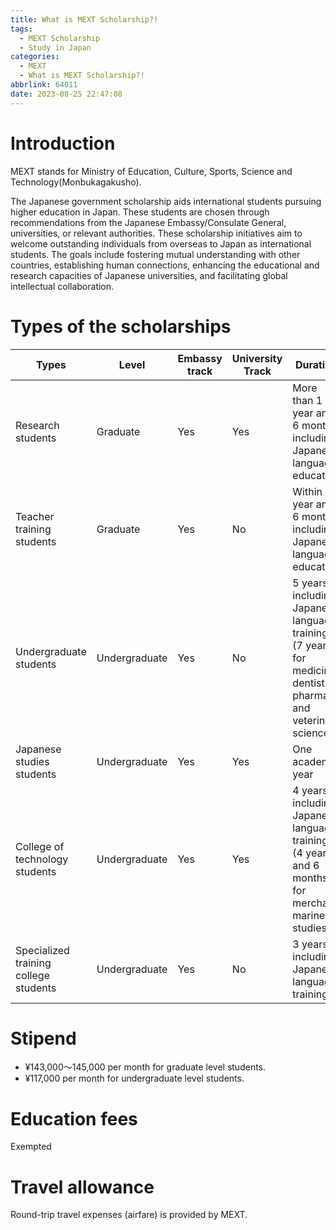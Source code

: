 ```yaml
---
title: What is MEXT Scholarship?!
tags:
  - MEXT Scholarship
  - Study in Japan
categories:
  - MEXT
  - What is MEXT Scholarship?!
abbrlink: 64011
date: 2023-08-25 22:47:08
---
```


# Introduction

MEXT stands for Ministry of Education, Culture, Sports, Science and Technology(Monbukagakusho). 

The Japanese government scholarship aids international students pursuing higher education in Japan. These students are chosen through recommendations from the Japanese Embassy/Consulate General, universities, or relevant authorities. These scholarship initiatives aim to welcome outstanding individuals from overseas to Japan as international students. The goals include fostering mutual understanding with other countries, establishing human connections, enhancing the educational and research capacities of Japanese universities, and facilitating global intellectual collaboration.


# Types of the scholarships



| Types |Level| Embassy track|University Track| Duration
|--|--|--|--|--|
|Research students|Graduate  | Yes | Yes | 	More than 1 year and 6 months including Japanese language education
|Teacher training students|Graduate|Yes|No| Within 1 year and 6 months including Japanese language education
|Undergraduate students|Undergraduate|Yes|No|5 years including Japanese language training (7 years for medicine, dentistry, pharmacy and veterinary science)
|Japanese studies students|Undergraduate|Yes|Yes|One academic year
|College of technology students|Undergraduate|Yes|Yes|4 years including Japanese language training (4 years and 6 months for merchant marine studies)
|Specialized training college students|Undergraduate|Yes|No|3 years including Japanese language training


# Stipend

- ¥143,000～145,000 per month for graduate level students.
- ¥117,000 per month for undergraduate level students.

# Education fees

Exempted

# Travel allowance

Round-trip travel expenses (airfare) is provided by MEXT.